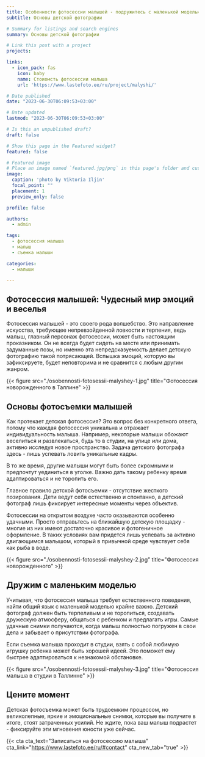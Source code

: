 ```yaml
---
title: Особенности фотосессии малышей - подружитесь с маленькой моделью
subtitle: Основы детской фотографии

# Summary for listings and search engines
summary: Основы детской фотографии

# Link this post with a project
projects: 

links:
  - icon_pack: fas
    icon: baby
    name: Стоиомсть фотосессии малыша
    url: 'https://www.lastefoto.ee/ru/project/malyshi/'

# Date published
date: "2023-06-30T06:09:53+03:00"

# Date updated
lastmod: "2023-06-30T06:09:53+03:00"

# Is this an unpublished draft?
draft: false

# Show this page in the Featured widget?
featured: false

# Featured image
# Place an image named `featured.jpg/png` in this page's folder and customize its options here.
image:
  caption: 'photo by Viktoria Iljin'
  focal_point: ""
  placement: 1
  preview_only: false

profile: false

authors:
  - admin

tags:
  - фотосессия малыша
  - малыш
  - съемка малыши

categories:
  - малыши

---
```

## Фотосессия малышей: Чудесный мир эмоций и веселья

Фотосессия малышей - это своего рода волшебство. Это направление искусства, требующее непревзойденной ловкости и терпения, ведь малыш, главный персонаж фотосессии, может быть настоящим проказником. Он не всегда будет сидеть на месте или принимать задуманные позы, но именно эта непредсказуемость делает детскую фотографию такой потрясающей. Вспышка эмоций, которую вы зафиксируете, будет неповторима и не сравнится с любым другим жанром.

{{< figure src="./osobennosti-fotosessii-malyshey-1.jpg" title="Фотосессия новорожденного в Таллине" >}}

## Основы фотосъемки малышей

Как протекает детская фотосессия? Это вопрос без конкретного ответа, потому что каждая фотосессия уникальна и отражает индивидуальность малыша. Например, некоторые малыши обожают веселиться и развлекаться, будь то в студии, на улице или дома, активно исследуя новое пространство. Задача детского фотографа здесь - лишь успевать ловить уникальные кадры.

В то же время, другие малыши могут быть более скромными и предпочтут уединиться в уголке. Важно дать такому ребенку время адаптироваться и не торопить его.

Главное правило детской фотосъемки - отсутствие жесткого позирования. Дети ведут себя естественно и спонтанно, а детский фотограф лишь фиксирует интересные моменты через объектив.

Фотосессии на открытом воздухе часто оказываются особенно удачными. Просто отправьтесь на ближайшую детскую площадку - многие из них имеют достаточно красивое и фотогеничное оформление. В таких условиях вам придется лишь успевать за активно двигающимся малышом, который в привычной среде чувствует себя как рыба в воде.

{{< figure src="./osobennosti-fotosessii-malyshey-2.jpg" title="Фотосессия новорожденного" >}}

## Дружим с маленьким моделью

Учитывая, что фотосессия малыша требует естественного поведения, найти общий язык с маленькой моделью крайне важно. Детский фотограф должен быть терпеливым и не торопиться, создавать дружескую атмосферу, общаться с ребенком и предлагать игры. Самые удачные снимки получаются, когда малыш полностью погружен в свои дела и забывает о присутствии фотографа.

Если съемка малыша проходит в студии, взять с собой любимую игрушку ребенка может быть хорошей идеей. Это поможет ему быстрее адаптироваться к незнакомой обстановке.

{{< figure src="./osobennosti-fotosessii-malyshey-3.jpg" title="Фотосессия малыша в студии в Таллинне" >}}

## Цените момент

Детская фотосъемка может быть трудоемким процессом, но великолепные, яркие и эмоциональные снимки, которые вы получите в итоге, стоят затраченных усилий. Не ждите, пока ваш малыш подрастет - фиксируйте эти мгновения юности уже сейчас.

{{< cta cta_text="Записаться на фотосессию малыша" cta_link="https://www.lastefoto.ee/ru/#contact" cta_new_tab="true" >}}